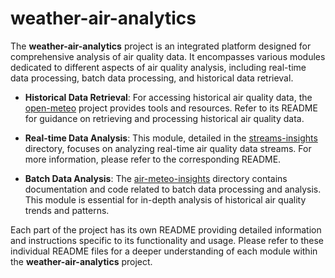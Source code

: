 # weather-air-analytics

The **weather-air-analytics** project is an integrated platform designed for comprehensive analysis of air quality data. It encompasses various modules dedicated to different aspects of air quality analysis, including real-time data processing, batch data processing, and historical data retrieval.

- **Historical Data Retrieval**: For accessing historical air quality data, the [open-meteo](open-meteo/README.md) project provides tools and resources. Refer to its README for guidance on retrieving and processing historical air quality data.

- **Real-time Data Analysis**: This module, detailed in the [streams-insights](streams-insights/README.md) directory, focuses on analyzing real-time air quality data streams. For more information, please refer to the corresponding README.

- **Batch Data Analysis**: The [air-meteo-insights](air-meteo-insights/README.md) directory contains documentation and code related to batch data processing and analysis. This module is essential for in-depth analysis of historical air quality trends and patterns.

Each part of the project has its own README providing detailed information and instructions specific to its functionality and usage. Please refer to these individual README files for a deeper understanding of each module within the **weather-air-analytics** project.
